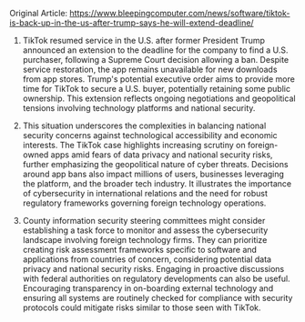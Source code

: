 Original Article: https://www.bleepingcomputer.com/news/software/tiktok-is-back-up-in-the-us-after-trump-says-he-will-extend-deadline/

1) TikTok resumed service in the U.S. after former President Trump announced an extension to the deadline for the company to find a U.S. purchaser, following a Supreme Court decision allowing a ban. Despite service restoration, the app remains unavailable for new downloads from app stores. Trump's potential executive order aims to provide more time for TikTok to secure a U.S. buyer, potentially retaining some public ownership. This extension reflects ongoing negotiations and geopolitical tensions involving technology platforms and national security.

2) This situation underscores the complexities in balancing national security concerns against technological accessibility and economic interests. The TikTok case highlights increasing scrutiny on foreign-owned apps amid fears of data privacy and national security risks, further emphasizing the geopolitical nature of cyber threats. Decisions around app bans also impact millions of users, businesses leveraging the platform, and the broader tech industry. It illustrates the importance of cybersecurity in international relations and the need for robust regulatory frameworks governing foreign technology operations.

3) County information security steering committees might consider establishing a task force to monitor and assess the cybersecurity landscape involving foreign technology firms. They can prioritize creating risk assessment frameworks specific to software and applications from countries of concern, considering potential data privacy and national security risks. Engaging in proactive discussions with federal authorities on regulatory developments can also be useful. Encouraging transparency in on-boarding external technology and ensuring all systems are routinely checked for compliance with security protocols could mitigate risks similar to those seen with TikTok.